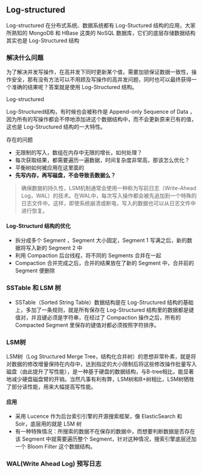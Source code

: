 ## Log-structured

Log-structured 在分布式系统、数据系统都有 Log-Stuctured 结构的应用，大家所熟知的 MongoDB 和 HBase 这类的 NoSQL 数据库，它们的底层存储数据结构其实也是 Log-Structured 结构

### 解决什么问题

为了解决并发写操作，在高并发下同时更新某个值，需要加锁保证数据一致性，操作安全，那有没有方法可以不用顾及写操作的高并发问题，同时也可以最终获得一个准确的结果呢？答案就是使用 Log-Structured 结构。

Log-structured

Log-Structured结构，有时候也会被称作是 Append-only Sequence of Data ，因为所有的写操作都会不停地添加进这个数据结构中，而不会更新原来已有的值，这也是 Log-Structured 结构的一大特性。

存在的问题

* 无限制的写入，数组在内存中无限的增长，如何处理？
* 每次获取结果，都需要遍历一遍数据，时间复杂度非常高，那该怎么优化？
* 平衡树如何被应用在这里面的
* **先写内存，再写磁盘，不会导致丢数据么？**

> 确保数据的持久性，LSM机制通常会使用一种称为写前日志（Write-Ahead Log，WAL）的技术。在WAL中，每次写入操作都会被先追加到一个特殊的日志文件中。这样，即使系统崩溃或断电，写入的数据也可以从日志文件中进行恢复。

#### Log-Structurd 结构的优化

* 拆分成多个 Segment ，Segment 大小固定，Segment 1 写满之后，新的数据将写入新的 Segment 2 中
* 利用 Compaction 后台线程，将不同的 Segments 合并在一起
* Compaction 合并完成之后，合并的结果放在了新的 Segment 中，合并前的Segment 便删除

### SSTable 和 LSM 树

* SSTable（Sorted String Table）数据结构是在 Log-Structured 结构的基础上，多加了一条规则，就是所有保存在 Log-Structured 结构里的数据都是键值对，并且键必须是字符串，在经过了 Compaction 操作之后，所有的 Compacted Segment 里保存的键值对都必须按照字符排序。

### LSM树

LSM树（Log Structured Merge Tree，结构化合并树）的思想非常朴素，就是将对数据的修改增量保持在内存中，达到指定的大小限制后将这些修改操作批量写入磁盘（由此提升了写性能），是一种基于硬盘的数据结构，与B-tree相比，能显著地减少硬盘磁盘臂的开销。当然凡事有利有弊，LSM树和B+树相比，LSM树牺牲了部分读性能，用来大幅提高写性能。

#### 应用

* 采用 Lucence 作为后台索引引擎的开源搜索框架，像 ElasticSearch 和 Solr，底层用的就是 LSM 树
* 有一种特殊情况：所搜索的数据不在保存的数据中，而想要判断数据是否存在该 Segment 中就需要遍历整个 Segment，针对这种情况，搜索引擎底层还加一个 Bloom Filter 这个数据结构。



### WAL(Write Ahead Log) 预写日志

